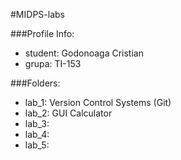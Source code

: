 #MIDPS-labs

###Profile Info:
- student: Godonoaga Cristian
- grupa: TI-153

###Folders:
- lab_1: Version Control Systems (Git)
- lab_2: GUI Calculator
- lab_3: 
- lab_4: 
- lab_5:
 
